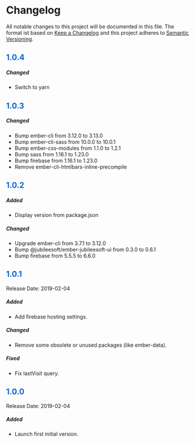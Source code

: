 # Changelog

All notable changes to this project will be documented in this file. The format ist based on [Keep a Changelog](https://keepachangelog.com) and this project adheres to [Semantic Versioning](https://semver.org/).

## <span style="color: #0366d6;">1.0.4</span>

##### Changed

- Switch to yarn

## <span style="color: #0366d6;">1.0.3</span>

##### Changed

- Bump ember-cli from 3.12.0 to 3.13.0
- Bump ember-cli-sass from 10.0.0 to 10.0.1
- Bump ember-css-modules from 1.1.0 to 1.2.1
- Bump sass from 1.16.1 to 1.23.0
- Bump firebase from 1.16.1 to 1.23.0
- Remove ember-cli-htmlbars-inline-precompile

## <span style="color: #0366d6;">1.0.2</span>

##### Added

- Display version from package.json

##### Changed

- Upgrade ember-cli from 3.7.1 to 3.12.0
- Bump @jubileesoft/ember-jubileesoft-ui from 0.3.0 to 0.6.1
- Bump firebase from 5.5.5 to 6.6.0

## <span style="color: #0366d6;">1.0.1</span>

Release Date: 2019-02-04

##### Added

- Add firebase hosting settings.

##### Changed

- Remove some obsolete or unused packages (like ember-data).

##### Fixed

- Fix lastVisit query.


## <span style="color: #0366d6;">1.0.0</span>

Release Date: 2019-02-04

##### Added

- Launch first initial version.
